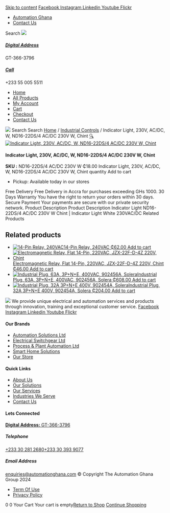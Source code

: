 [Skip to content](https://store.automationghana.com/product/indicator-light-nd16-22ds-4-ac-dc-230v-w-chint/#content)
[ Facebook ](https://www.facebook.com/automationgh/) [ Instagram ](https://www.instagram.com/automationgh/) [ Linkedin ](https://www.linkedin.com/company/the-automation-ghana-limited/) [ Youtube ](https://www.youtube.com/channel/UCurrRDUSm5oIW39VXjn1u0w) [ Flickr ](https://www.flickr.com/photos/181794037@N07/)
  * [ Automation Ghana ](https://automationghana.com)
  * [ Contact Us ](https://store.automationghana.com/contact/)


Search
[ ![](https://store.automationghana.com/wp-content/uploads/2024/04/Website-TAGG-Logo-BLUE.png) ](https://store.automationghana.com/)
[ ](https://maps.app.goo.gl/m4xeaagWCNbLk4jM6)
#####  [ Digital Address ](https://maps.app.goo.gl/m4xeaagWCNbLk4jM6)
GT-366-3796 
[ ](tel:+233550055511)
#####  [ Call ](tel:+233550055511)
+233 55 005 5511 
  * [Home](https://store.automationghana.com/)
  * [All Products](https://store.automationghana.com/shop/)
  * [My Account](https://store.automationghana.com/my-account/)
  * [Cart](https://store.automationghana.com/cart/)
  * [Checkout](https://store.automationghana.com/checkout/)
  * [Contact Us](https://store.automationghana.com/contact/)


[![](https://store.automationghana.com/wp-content/uploads/2024/04/AutomationGhana_logo_white.png)](https://store.automationghana.com)
Search
Search
[Home](https://store.automationghana.com) / [Industrial Controls](https://store.automationghana.com/product-category/industrial-controls/) / Indicator Light, 230V, AC/DC, W, ND16-22DS/4 AC/DC 230V W, Chint
[🔍](https://store.automationghana.com/product/indicator-light-nd16-22ds-4-ac-dc-230v-w-chint/)
[![Indicator Light, 230V, AC/DC, W, ND16-22DS/4 AC/DC 230V W, Chint](https://store.automationghana.com/wp-content/uploads/2020/04/ND16-22DS_4-AC_DC-230V-W.jpg)](https://store.automationghana.com/wp-content/uploads/2020/04/ND16-22DS_4-AC_DC-230V-W.jpg)
####  Indicator Light, 230V, AC/DC, W, ND16-22DS/4 AC/DC 230V W, Chint 
**SKU :** ND16-22DS/4 AC/DC 230V W 
₵18.00
Indicator Light, 230V, AC/DC, W, ND16-22DS/4 AC/DC 230V W, Chint quantity
Add to cart
  * Pickup: Available today in our stores


Free Delivery 
Free Delivery in Accra for purchases exceeding GHs 1000. 
30 Days Warranty 
You have the right to return your orders within 30 days. 
Secure Payment 
Your payments are secure with our private security network. 
Product Description
Product Description
Indicator Light ND16-22DS/4 AC/DC 230V W Chint | Indicator Light White 230VAC/DC
Related Products 
## Related products
  * [![14-Pin Relay, 240VAC](https://store.automationghana.com/wp-content/uploads/2020/04/14-Pin-Relay-MY4IN-220_240AC-S-Omron.jpg)14-Pin Relay, 240VAC ₵62.00 ](https://store.automationghana.com/product/14-pin-relay-my4in-220-240ac-s-omron/)
[Add to cart](https://store.automationghana.com/product/indicator-light-nd16-22ds-4-ac-dc-230v-w-chint/?add-to-cart=1599)
  * [![Electromagnetic Relay, Flat 14-Pin, 220VAC, JZX-22F-D-4Z 220V, Chint](https://store.automationghana.com/wp-content/uploads/2020/04/14-Pin-Relay-JZX-22F-D-4Z-12VDC-Chint-300x300.jpg)Electromagnetic Relay, Flat 14-Pin, 220VAC, JZX-22F-D-4Z 220V, Chint ₵46.00 ](https://store.automationghana.com/product/14-pin-relay-jzx-22f-d-4z-220v-chint/)
[Add to cart](https://store.automationghana.com/product/indicator-light-nd16-22ds-4-ac-dc-230v-w-chint/?add-to-cart=1596)
  * [![Industrial Plug, 63A, 3P+N+E, 400VAC, 902456A, Solera](https://store.automationghana.com/wp-content/uploads/2020/02/SOLERA-8-300x300.jpg)Industrial Plug, 63A, 3P+N+E, 400VAC, 902456A, Solera ₵608.00 ](https://store.automationghana.com/product/plug-902456a-solera/)
[Add to cart](https://store.automationghana.com/product/indicator-light-nd16-22ds-4-ac-dc-230v-w-chint/?add-to-cart=1524)
  * [![Industrial Plug, 32A 3P+N+E 400V, 902454A, Solera](https://store.automationghana.com/wp-content/uploads/2020/04/902454A.png)Industrial Plug, 32A 3P+N+E 400V, 902454A, Solera ₵204.00 ](https://store.automationghana.com/product/industrial-plug-902454a-solera/)
[Add to cart](https://store.automationghana.com/product/indicator-light-nd16-22ds-4-ac-dc-230v-w-chint/?add-to-cart=1512)


![](https://store.automationghana.com/wp-content/uploads/2024/04/AutomationGhana_logo_white.png)
We provide unique electrical and automation services and products through innovation, training and exceptional customer service.
[ Facebook ](https://www.facebook.com/automationgh/) [ Instagram ](https://www.instagram.com/automationgh/) [ Linkedin ](https://www.linkedin.com/company/the-automation-ghana-limited/) [ Youtube ](https://www.youtube.com/channel/UCurrRDUSm5oIW39VXjn1u0w) [ Flickr ](https://www.flickr.com/photos/181794037@N07/)
#### Our Brands
  * [ Automation Solutions Ltd ](https://store.automationghana.com/product/indicator-light-nd16-22ds-4-ac-dc-230v-w-chint/)
  * [ Electrical Switchgear Ltd ](https://store.automationghana.com/product/indicator-light-nd16-22ds-4-ac-dc-230v-w-chint/)
  * [ Process & Plant Automation Ltd ](https://store.automationghana.com/product/indicator-light-nd16-22ds-4-ac-dc-230v-w-chint/)
  * [ Smart Home Solutions ](https://store.automationghana.com/product/indicator-light-nd16-22ds-4-ac-dc-230v-w-chint/)
  * [ Our Store ](https://store.automationghana.com/product/indicator-light-nd16-22ds-4-ac-dc-230v-w-chint/)


#### Quick Links
  * [ About Us ](https://store.automationghana.com/product/indicator-light-nd16-22ds-4-ac-dc-230v-w-chint/)
  * [ Our Solutions ](https://store.automationghana.com/product/indicator-light-nd16-22ds-4-ac-dc-230v-w-chint/)
  * [ Our Services ](https://store.automationghana.com/product/indicator-light-nd16-22ds-4-ac-dc-230v-w-chint/)
  * [ Industries We Serve ](https://store.automationghana.com/product/indicator-light-nd16-22ds-4-ac-dc-230v-w-chint/)
  * [ Contact Us ](https://store.automationghana.com/product/indicator-light-nd16-22ds-4-ac-dc-230v-w-chint/)


#### Lets Connected
[**Digital Address:** GT-366-3796](https://maps.app.goo.gl/m4xeaagWCNbLk4jM6)
#####  Telephone 
[ +233 30 281 2680](tel:+233302812680)[+233 30 393 9077](https://store.automationghana.com/product/indicator-light-nd16-22ds-4-ac-dc-230v-w-chint/+233303939077)
#####  Email Address 
enquiries@automationghana.com 
© Copyright The Automation Ghana Group 2024
  * [ Term Of Use ](https://store.automationghana.com/product/indicator-light-nd16-22ds-4-ac-dc-230v-w-chint/)
  * [ Privacy Policy ](https://store.automationghana.com/product/indicator-light-nd16-22ds-4-ac-dc-230v-w-chint/)


0
0
Your Cart
Your cart is empty[Return to Shop](https://store.automationghana.com/shop/)
[Continue Shopping](https://store.automationghana.com/product/indicator-light-nd16-22ds-4-ac-dc-230v-w-chint/)
